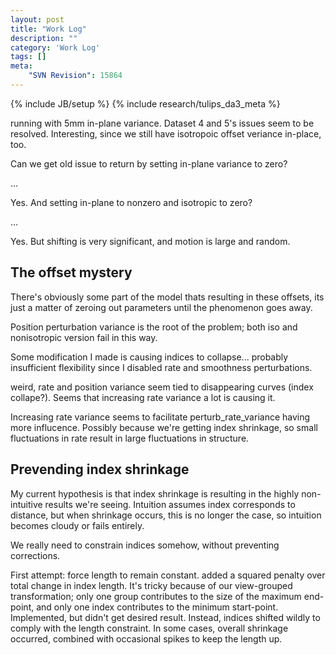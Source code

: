 ```yaml
---
layout: post
title: "Work Log"
description: ""
category: 'Work Log'
tags: []
meta: 
    "SVN Revision": 15864
---
```

{% include JB/setup %}
{% include research/tulips_da3_meta %}

running with 5mm in-plane variance.  Dataset 4 and 5's issues seem to be resolved.  Interesting, since we still have isotropoic offset veriance in-place, too.  

Can we get old issue to return by setting in-plane variance to zero?  

...

Yes.  And setting in-plane to nonzero and isotropic to zero?  

...

Yes.  But shifting is very significant, and motion is large and random.

The offset mystery
----------------------

There's obviously some part of the model thats resulting in these offsets, its just a matter of zeroing out parameters until the phenomenon goes away.

Position perturbation variance is the root of the problem; both iso and nonisotropic version fail in this way.

Some modification I made is causing indices to collapse...  probably insufficient flexibility since I disabled rate and smoothness perturbations.

weird, rate and position variance seem tied to disappearing curves (index collape?).  Seems that increasing rate variance a lot is causing it.

Increasing rate variance seems to facilitate perturb_rate_variance having more influcence.  Possibly because we're getting index shrinkage, so small fluctuations in rate result in large fluctuations in structure.


Prevending index shrinkage
----------------------

My current hypothesis is that index shrinkage is resulting in the highly non-intuitive results we're seeing.  Intuition assumes index corresponds to distance, but when shrinkage occurs, this is no longer the case, so intuition becomes cloudy or fails entirely.

We really need to constrain indices somehow, without preventing corrections.

First attempt: force length to remain constant.  added a squared penalty over total change in index length.  It's tricky because of our view-grouped transformation; only one group contributes to the size of the maximum end-point, and only one index contributes to the minimum start-point.  Implemented, but didn't get desired result.  Instead, indices shifted wildly to comply with the length constraint.  In some cases, overall shrinkage occurred, combined with occasional spikes to keep the length up.

